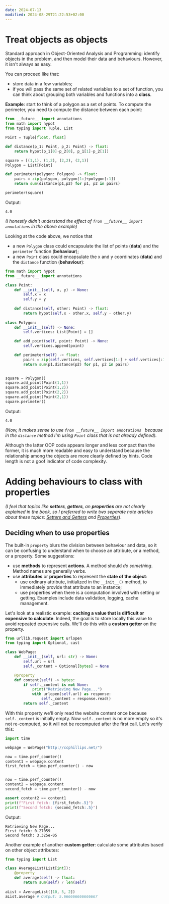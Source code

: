 ```yaml
---
date: 2024-07-13
modified: 2024-08-29T21:22:53+02:00
---
```

# Treat objects as objects
Standard approach in Object-Oriented Analysis and Programming: identify objects in the problem, and then model their data and behaviours. However, it isn't always as easy.

You can proceed like that:
+ store data in a few variables;
+ if you will pass the same set of related variables to a set of function, you can think about grouping both variables and functions into a **class**.

**Example**: start to think of a polygon as a set of points. To compute the perimeter, you need to compute the distance between each point:
```python
from __future__ import annotations
from math import hypot
from typing import Tuple, List

Point = Tuple[float, float]

def distance(p_1: Point, p_2: Point) -> float:
	return hypot(p_1[0]-p_2[0], p_1[1]-p_2[1])

square = [(1,1), (1,2), (2,2), (2,1)]
Polygon = List[Point]

def perimeter(polygon: Polygon) -> float:
	pairs = zip(polygon, polygon[1:]+polygon[:1])
	return sum(distance(p1,p2) for p1, p2 in pairs)

perimeter(square)
```
Output:
```
4.0
```
*(I honestly didn't understand the effect of `from __future__ import annotations` in the above example)*

Looking at the code above, we notice that
* a new  `Polygon` class could encapsulate the list of points (**data**) and the `perimeter` function (**behaviour**);
* a new `Point` class could encapsulate the x and y coordinates (**data**) and the `distance` function (**behaviour**):
```python
from math import hypot
from __future__ import annotations

class Point:
    def __init__(self, x, y) -> None:
        self.x = x
        self.y = y
    
    def distance(self, other: Point) -> float:
        return hypot(self.x - other.x, self.y - other.y)
    
class Polygon:
    def __init__(self) -> None:
        self.vertices: List[Point] = []

    def add_point(self, point: Point) -> None:
        self.vertices.append(point)

    def perimeter(self) -> float:
        pairs = zip(self.vertices, self.vertices[1:] + self.vertices[:1])
        return sum(p1.distance(p2) for p1, p2 in pairs)
    

square = Polygon()
square.add_point(Point(1,1))
square.add_point(Point(1,2))
square.add_point(Point(2,2))
square.add_point(Point(2,1))
square.perimeter()
```
Output:
```terminal
4.0
```
*(Now, it makes sense to use `from __future__ import annotations ` because in the `distance` method I'm using `Point` class that is not already defined).*

Although the latter OOP code appears longer and less compact than the former, it is much more readable and easy to understand because the relationship among the objects are more clearly defined by hints. Code length is not a goof indicator of code complexity.
# Adding behaviours to class with properties
*(I feel that topics like **setters**, **getters**, an **properties** are not clearly explained in the book, so I preferred to write two separate note articles about these topics: [Setters and Getters](Python/Setters%20and%20Getters.md) and [Properties](Python/Properties.md)*).
## Deciding when to use properties
The built-in `property` blurs the division between behaviour and data, so it can be confusing to understand when to choose an attribute, or a method, or a property. Some suggestions:
+ use **methods** to represent **actions**. A method should *do something*. Method names are generally verbs.
+ use **attributes** or **properties** to represent the **state of the object**:
	+ use ordinary attribute, initialized in the `__init__()` method, to immediately provide that attribute to an instance;
	+ use properties when there is a computation involved with setting or getting. Examples include data validation, logging, cache management.

Let's look at a realistic example: **caching a value that is difficult or expensive to calculate**. Indeed, the goal is to store locally this value to avoid repeated expensive calls. We'll do this with a **custom getter** on the property.
```python
from urllib.request import urlopen
from typing import Optional, cast

class WebPage:
    def __init__(self, url: str) -> None:
        self.url = url
        self._content = Optional[bytes] = None

    @property
    def content(self) -> bytes:
        if self._content is not None:
            print("Retrieving New Page...")
            with urlopen(self.url) as response:
                self._content = response.read()
        return self._content
```
With this property we'll only read the website content once because `self._content` is initially empty. Now `self._content` is no more empty so it's not re-computed, so it will not be recomputed after the first call. Let's verify this:
```python
import time

webpage = WebPage("http://ccphillips.net/")

now = time.perf_counter()
content1 = webpage.content
first_fetch = time.perf_counter() - now


now = time.perf_counter()
content2 = webpage.content
second_fetch = time.perf_counter() - now

assert content2 == content1
print(f"First fetch: {first_fetch:.5}")
print(f"Second fetch: {second_fetch:.5}")
```
Output:
```
Retrieving New Page...
First fetch: 0.27059
Second fetch: 3.325e-05
```

Another example of another **custom getter**: calculate some attributes based on other object attributes:
```python
from typing import List

class AverageList(List[int]):
    @property
    def average(self) -> float:
        return sum(self) / len(self)
    
aList = AverageList([10, 5, 2])
aList.average # Output: 5.666666666666667
```